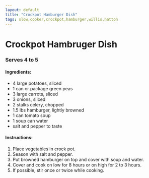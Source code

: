 ```yaml
---
layout: default
title: "Crockpot Hamburger Dish"
tags: slow,cooker,crockpot,hamburger,willis,hatton
---
```

# Crockpot Hambruger Dish

### Serves 4 to 5
#### Ingredients:
- 4 large potatoes, sliced
- 1 can or package green peas
- 3 large carrots, sliced
- 3 onions, sliced
- 2 stalks celery, chopped
- 1.5 lbs hamburger, lightly browned
- 1 can tomato soup
- 1 soup can water
- salt and pepper to taste

#### Instructions:
1. Place vegetables in crock pot.
2. Season with salt and pepper.
3. Put browned hamburger on top and cover with soup and water.
4. Cover and cook on low for 8 hours or on high for 2 to 3 hours.
5. If possible, stir once or twice while cooking.
